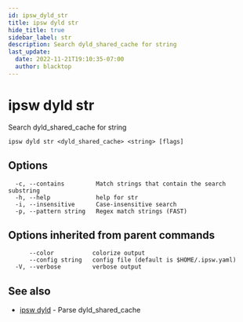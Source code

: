```yaml
---
id: ipsw_dyld_str
title: ipsw dyld str
hide_title: true
sidebar_label: str
description: Search dyld_shared_cache for string
last_update:
  date: 2022-11-21T19:10:35-07:00
  author: blacktop
---
```

# ipsw dyld str

Search dyld_shared_cache for string

```
ipsw dyld str <dyld_shared_cache> <string> [flags]
```

## Options

```
  -c, --contains         Match strings that contain the search substring
  -h, --help             help for str
  -i, --insensitive      Case-insensitive search
  -p, --pattern string   Regex match strings (FAST)
```

## Options inherited from parent commands

```
      --color           colorize output
      --config string   config file (default is $HOME/.ipsw.yaml)
  -V, --verbose         verbose output
```

## See also

* [ipsw dyld](/docs/cli/dyld/ipsw_dyld)	 - Parse dyld_shared_cache

